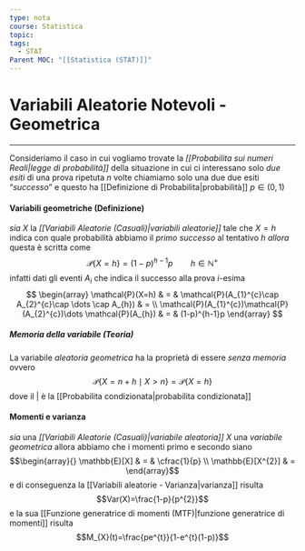 ```yaml
---
type: nota
course: Statistica
topic: 
tags:
  - STAT
Parent MOC: "[[Statistica (STAT)]]"
---
```

# Variabili Aleatorie Notevoli - Geometrica
---
Consideriamo il caso in cui vogliamo trovate la _[[Probabilita sui numeri Reali|legge di probabilità]]_  della situazione in cui ci interessano solo _due esiti_ di una prova ripetuta $n$ volte 
chiamiamo solo una due due esiti “_successo_”  e questo ha [[Definizione di Probabilita|probabilità]] $p\in (0,1)$

#### Variabili geometriche (Definizione)
_sia_ $X$ la _[[Variabili Aleatorie (Casuali)|variabili aleatorie]]_ tale che $X=h$ indica  con quale probabilità abbiamo il _primo successo_ al tentativo $h$ 
_allora_ questa è scritta come$$\mathcal{P}\{ X=h \} = (1-p)^{h-1}p \ \ \ \ \ \ \ \ h \in  \mathbb{N}^{+}$$
infatti dati gli eventi $A_{i}$ che indica il successo alla prova $i$-esima$$ \begin{array}
\mathcal{P}(X=h) & = & \mathcal{P}(A_{1}^{c}\cap A_{2}^{c}\cap \dots \cap A_{h}) & = \\
\mathcal{P}(A_{1}^{c})\mathcal{P}(A_{2}^{c})\dots \mathcal{P}(A_{h}) & = & (1-p)^{h-1}p
\end{array}
$$
##### Memoria della variabile (Teoria)
La variabile _aleatoria geometrica_ ha la proprietà di essere _senza memoria_ ovvero $$\mathcal{P}\{X=n+h\mid X>n\}=\mathcal{P}\{X=h\}$$dove il $|$ è la [[Probabilita condizionata|probabilita condizionata]]



#### Momenti  e varianza
_sia_ una _[[Variabili Aleatorie (Casuali)|variabile aleatoria]]_ $X$ una _variabile geometrica_ allora abbiamo che i momenti primo e secondo siano
$$\begin{array}{}
\mathbb{E}[X] & = & \cfrac{1}{p} \\
\mathbb{E}[X^{2}] & =
\end{array}$$ e di conseguenza la [[Variabili aleatorie - Varianza|varianza]] risulta $$Var(X)=\frac{1-p}{p^{2}}$$
e la sua [[Funzione generatrice di momenti (MTF)|funzione generatrice di momenti]] risulta $$M_{X}(t)=\frac{pe^{t}}{1-e^{t}(1-p)}$$ 